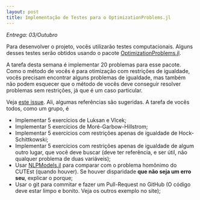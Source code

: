 ```yaml
---
layout: post
title: Implementação de Testes para o OptimizationProblems.jl
---
```


*Entrega: 03/Outubro*

Para desenvolver o projeto, vocês utilizarão testes computacionais.
Alguns desses testes serão obtidos usando o pacote
[OptimizationProblems.jl](https://github.com/JuliaSmoothOptimizers/OptimizationProblems.jl).

A tarefa desta semana é implementar 20 problemas para esse pacote.
Como o método de vocês é para otimização com restrições de igualdade, vocês
precisam encontrar alguns problemas de igualdade, mas também não podem esquecer
que o método de vocês deve conseguir resolver problemas sem restrições, já que é
um caso particular.

Veja [este issue](https://github.com/JuliaSmoothOptimizers/OptimizationProblems.jl/issues/7).
Ali, algumas referências são sugeridas. A tarefa de vocês todos, como um grupo,
é

  - Implementar 5 exercícios de Luksan e Vlcek;
  - Implementar 5 exercícios de Moré-Garbow-Hillstrom;
  - Implementar 5 exercícios com restrições apenas de igualdade de
    Hock-Schittkowski;
  - Implementar 5 exercícios com restrições apenas de igualdade de
    algum outro lugar, que você deve buscar (deve ter referência, e ser útil,
    não qualquer problema de duas variáveis);
  - Usar [NLPModels.jl](https://github.com/JuliaSmoothOptimizers/NLPModels.jl)
    para comparar com o problema homônimo do CUTEst (quando houver). Se houver
    disparidade **que não seja um erro seu**, explicar o porque;
  - Usar o git para commitar e fazer um Pull-Request no GitHub (O código deve
    estar limpo e bonito. Veja os outros exemplo no site);
